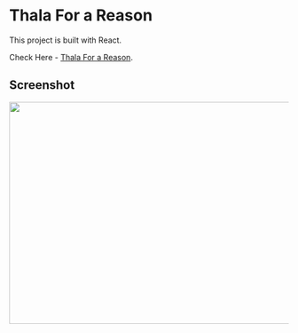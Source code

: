 # Thala For a Reason

This project is built with React.

Check Here - [Thala For a Reason]([https://github.com/lukePeavey/quotable](https://thala-for-a-reason-app.netlify.app/)).

## Screenshot

<img src="https://github.com/gau-rav-02/thala-for-a-reason/assets/88581777/ec6a664f-6a7e-4dd6-876d-5521b251c3f4" width="800" height="400">
